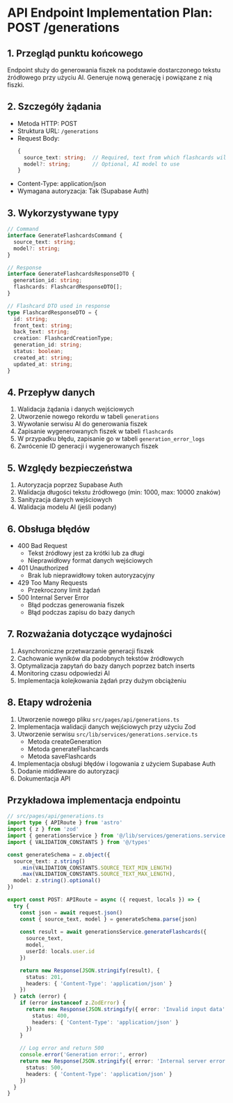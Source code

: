 # API Endpoint Implementation Plan: POST /generations

## 1. Przegląd punktu końcowego
Endpoint służy do generowania fiszek na podstawie dostarczonego tekstu źródłowego przy użyciu AI. Generuje nową generację i powiązane z nią fiszki.

## 2. Szczegóły żądania
- Metoda HTTP: POST
- Struktura URL: `/generations`
- Request Body:
  ```typescript
  {
    source_text: string;  // Required, text from which flashcards will be generated
    model?: string;       // Optional, AI model to use
  }
  ```
- Content-Type: application/json
- Wymagana autoryzacja: Tak (Supabase Auth)

## 3. Wykorzystywane typy
```typescript
// Command
interface GenerateFlashcardsCommand {
  source_text: string;
  model?: string;
}

// Response
interface GenerateFlashcardsResponseDTO {
  generation_id: string;
  flashcards: FlashcardResponseDTO[];
}

// Flashcard DTO used in response
type FlashcardResponseDTO = {
  id: string;
  front_text: string;
  back_text: string;
  creation: FlashcardCreationType;
  generation_id: string;
  status: boolean;
  created_at: string;
  updated_at: string;
}
```

## 4. Przepływ danych
1. Walidacja żądania i danych wejściowych
2. Utworzenie nowego rekordu w tabeli `generations`
3. Wywołanie serwisu AI do generowania fiszek
4. Zapisanie wygenerowanych fiszek w tabeli `flashcards`
5. W przypadku błędu, zapisanie go w tabeli `generation_error_logs`
6. Zwrócenie ID generacji i wygenerowanych fiszek

## 5. Względy bezpieczeństwa
1. Autoryzacja poprzez Supabase Auth
2. Walidacja długości tekstu źródłowego (min: 1000, max: 10000 znaków)
3. Sanityzacja danych wejściowych
5. Walidacja modelu AI (jeśli podany)

## 6. Obsługa błędów
- 400 Bad Request
  - Tekst źródłowy jest za krótki lub za długi
  - Nieprawidłowy format danych wejściowych
- 401 Unauthorized
  - Brak lub nieprawidłowy token autoryzacyjny
- 429 Too Many Requests
  - Przekroczony limit żądań
- 500 Internal Server Error
  - Błąd podczas generowania fiszek
  - Błąd podczas zapisu do bazy danych

## 7. Rozważania dotyczące wydajności
1. Asynchroniczne przetwarzanie generacji fiszek
2. Cachowanie wyników dla podobnych tekstów źródłowych
3. Optymalizacja zapytań do bazy danych poprzez batch inserts
4. Monitoring czasu odpowiedzi AI
5. Implementacja kolejkowania żądań przy dużym obciążeniu

## 8. Etapy wdrożenia
1. Utworzenie nowego pliku `src/pages/api/generations.ts`
2. Implementacja walidacji danych wejściowych przy użyciu Zod
3. Utworzenie serwisu `src/lib/services/generations.service.ts`
   - Metoda createGeneration
   - Metoda generateFlashcards
   - Metoda saveFlashcards
4. Implementacja obsługi błędów i logowania z użyciem Supabase Auth
5. Dodanie middleware do autoryzacji
8. Dokumentacja API

## Przykładowa implementacja endpointu

```typescript
// src/pages/api/generations.ts
import type { APIRoute } from 'astro'
import { z } from 'zod'
import { generationsService } from '@/lib/services/generations.service'
import { VALIDATION_CONSTANTS } from '@/types'

const generateSchema = z.object({
  source_text: z.string()
    .min(VALIDATION_CONSTANTS.SOURCE_TEXT_MIN_LENGTH)
    .max(VALIDATION_CONSTANTS.SOURCE_TEXT_MAX_LENGTH),
  model: z.string().optional()
})

export const POST: APIRoute = async ({ request, locals }) => {
  try {
    const json = await request.json()
    const { source_text, model } = generateSchema.parse(json)
    
    const result = await generationsService.generateFlashcards({
      source_text,
      model,
      userId: locals.user.id
    })

    return new Response(JSON.stringify(result), {
      status: 201,
      headers: { 'Content-Type': 'application/json' }
    })
  } catch (error) {
    if (error instanceof z.ZodError) {
      return new Response(JSON.stringify({ error: 'Invalid input data' }), {
        status: 400,
        headers: { 'Content-Type': 'application/json' }
      })
    }
    
    // Log error and return 500
    console.error('Generation error:', error)
    return new Response(JSON.stringify({ error: 'Internal server error' }), {
      status: 500,
      headers: { 'Content-Type': 'application/json' }
    })
  }
}
```
